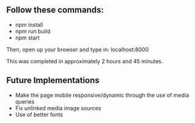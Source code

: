 ## Follow these commands:
* npm install
* npm run build
* npm start

Then, open up your browser and type in: localhost:8000

This was completed in approximately 2 hours and 45 minutes.

## Future Implementations
* Make the page mobile responsive/dynamic through the use of media queries
* Fix unlinked media image sources
* Use of better fonts



